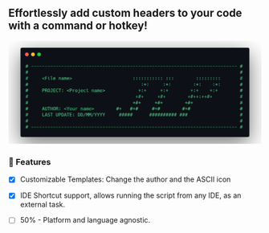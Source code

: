 ## Effortlessly add custom headers to your code with a command or hotkey!

![Example header](assets/Example.png)

### 📖 Features
- [x] Customizable Templates: Change the author and the ASCII icon

- [x] IDE Shortcut support, allows running the script from any IDE, as an external task.

- [ ] 50% - Platform and language agnostic.
